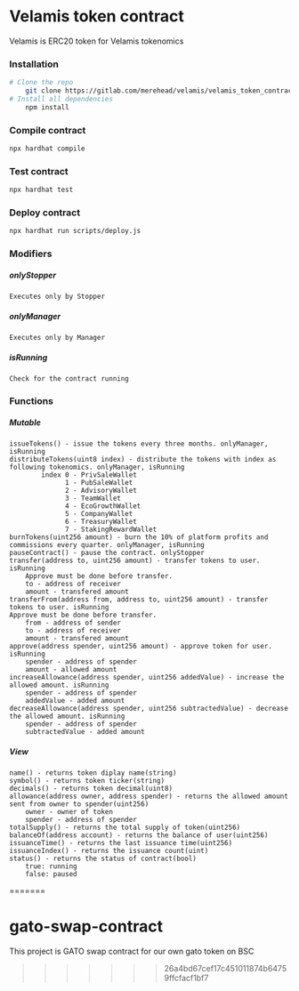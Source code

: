 # Velamis token contract

Velamis is ERC20 token for Velamis tokenomics
### Installation
```sh
# Clone the repo
    git clone https://gitlab.com/merehead/velamis/velamis_token_contracts.git
# Install all dependencies
    npm install
```
### Compile contract
```sh
npx hardhat compile
```
### Test contract
```sh
npx hardhat test
```
### Deploy contract
```sh
npx hardhat run scripts/deploy.js
```
### Modifiers
##### onlyStopper
    Executes only by Stopper
##### onlyManager
    Executes only by Manager
##### isRunning
    Check for the contract running
### Functions
##### Mutable
    issueTokens() - issue the tokens every three months. onlyManager, isRunning
    distributeTokens(uint8 index) - distribute the tokens with index as following tokenomics. onlyManager, isRunning
            index 0 - PrivSaleWallet
                  1 - PubSaleWallet
                  2 - AdvisoryWallet
                  3 - TeamWallet
                  4 - EcoGrowthWallet
                  5 - CompanyWallet
                  6 - TreasuryWallet
                  7 - StakingRewardWallet
    burnTokens(uint256 amount) - burn the 10% of platform profits and commissions every quarter. onlyManager, isRunning
    pauseContract() - pause the contract. onlyStopper
    transfer(address to, uint256 amount) - transfer tokens to user. isRunning
        Approve must be done before transfer.
        to - address of receiver
        amount - transfered amount
    transferFrom(address from, address to, uint256 amount) - transfer tokens to user. isRunning
    Approve must be done before transfer.
        from - address of sender
        to - address of receiver
        amount - transfered amount
    approve(address spender, uint256 amount) - approve token for user. isRunning
        spender - address of spender
        amount - allowed amount
    increaseAllowance(address spender, uint256 addedValue) - increase the allowed amount. isRunning
        spender - address of spender
        addedValue - added amount
    decreaseAllowance(address spender, uint256 subtractedValue) - decrease the allowed amount. isRunning
        spender - address of spender
        subtractedValue - added amount
##### View
    name() - returns token diplay name(string)
    symbol() - returns token ticker(string)
    decimals() - returns token decimal(uint8) 
    allowance(address owner, address spender) - returns the allowed amount sent from owner to spender(uint256)
        owner - owner of token
        spender - address of spender
    totalSupply() - returns the total supply of token(uint256)
    balanceOf(address account) - returns the balance of user(uint256)
    issuanceTime() - returns the last issuance time(uint256)
    issuanceIndex() - returns the issuance count(uint)
    status() - returns the status of contract(bool)
        true: running
        false: paused
     
    
    
    





=======
# gato-swap-contract
This project is GATO swap contract for our own gato token on BSC
>>>>>>> 26a4bd67cef17c451011874b64759ffcfacf1bf7
